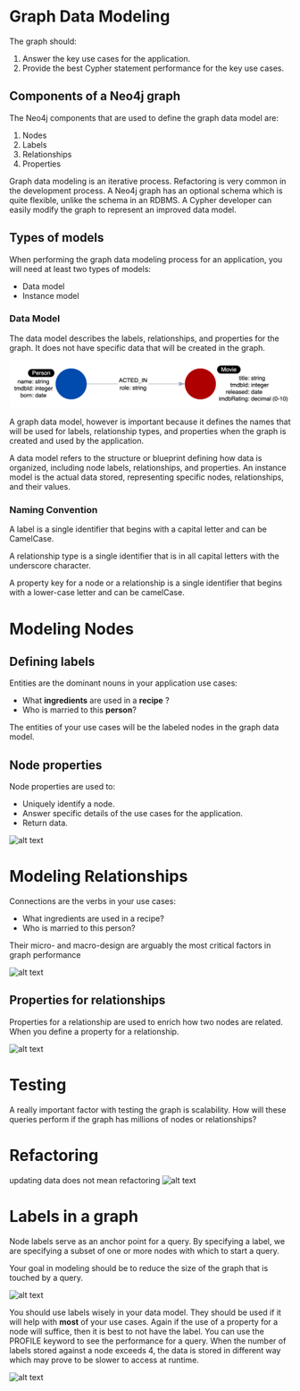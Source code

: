 # Graph Data Modeling

The graph should:
1. Answer the key use cases for the application.
2. Provide the best Cypher statement performance for the key use cases.

## Components of a Neo4j graph
The Neo4j components that are used to define the graph data model are:

1. Nodes
2. Labels
3. Relationships
4. Properties

Graph data modeling is an iterative process. Refactoring is very common in the development process. A Neo4j graph has an optional schema which is quite flexible, unlike the schema in an RDBMS. A Cypher developer can easily modify the graph to represent an improved data model.

## Types of models
When performing the graph data modeling process for an application, you will need at least two types of models:
- Data model
- Instance model

### Data Model
The data model describes the labels, relationships, and properties for the graph. It does not have specific data that will be created in the graph.

![alt text](image-7.png)

A graph data model, however is important because it defines the names that will be used for labels, relationship types, and properties when the graph is created and used by the application.

A data model refers to the structure or blueprint defining how data is organized, including node labels, relationships, and properties.
An instance model is the actual data stored, representing specific nodes, relationships, and their values.

### Naming Convention

A label is a single identifier that begins with a capital letter and can be CamelCase.

A relationship type is a single identifier that is in all capital letters with the underscore character.

A property key for a node or a relationship is a single identifier that begins with a lower-case letter and can be camelCase.

# Modeling Nodes
## Defining labels
Entities are the dominant nouns in your application use cases:

- What **ingredients** are used in a **recipe** ?
- Who is married to this **person**?

The entities of your use cases will be the labeled nodes in the graph data model.

## Node properties
Node properties are used to:

- Uniquely identify a node.
- Answer specific details of the use cases for the application.
- Return data.

![alt text](image-8.png)

# Modeling Relationships
Connections are the verbs in your use cases:

- What ingredients are used in a recipe?
- Who is married to this person?

 Their micro- and macro-design are arguably the most critical factors in graph performance

![alt text](image-10.png)

## Properties for relationships
Properties for a relationship are used to enrich how two nodes are related. When you define a property for a relationship.

![alt text](image-11.png)

# Testing

A really important factor with testing the graph is scalability. How will these queries perform if the graph has millions of nodes or relationships?

# Refactoring
updating data does not mean refactoring 
![alt text](image-12.png)


# Labels in a graph
Node labels serve as an anchor point for a query. By specifying a label, we are specifying a subset of one or more nodes with which to start a query. 

Your goal in modeling should be to reduce the size of the graph that is touched by a query.

![alt text](image-13.png)

You should use labels wisely in your data model. They should be used if it will help with **most** of your use cases. Again if the use of a property for a node will suffice, then it is best to not have the label. You can use the PROFILE keyword to see the performance for a query. When the number of labels stored against a node exceeds 4, the data is stored in different way which may prove to be slower to access at runtime.

![alt text](image-14.png)